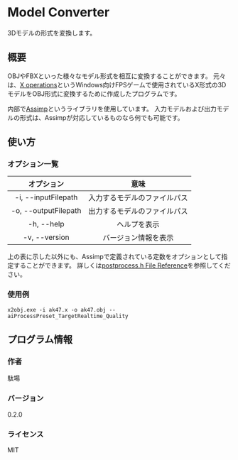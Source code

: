 # Model Converter

3Dモデルの形式を変換します。

## 概要

OBJやFBXといった様々なモデル形式を相互に変換することができます。
元々は、[X operations](https://hp.vector.co.jp/authors/VA022962/xops/)というWindows向けFPSゲームで使用されているX形式の3DモデルをOBJ形式に変換するために作成したプログラムです。

内部で[Assimp](https://github.com/assimp/assimp)というライブラリを使用しています。
入力モデルおよび出力モデルの形式は、Assimpが対応しているものなら何でも可能です。

## 使い方

### オプション一覧

|      オプション      |             意味             |
| :------------------: | :--------------------------: |
| -i, --inputFilepath  | 入力するモデルのファイルパス |
| -o, --outputFilepath | 出力するモデルのファイルパス |
|      -h, --help      |         ヘルプを表示         |
|    -v, --version     |     バージョン情報を表示     |

上の表に示した以外にも、Assimpで定義されている定数をオプションとして指定することができます。
詳しくは[postprocess.h File Reference](http://assimp.sourceforge.net/lib_html/postprocess_8h.html)を参照してください。

### 使用例

```
x2obj.exe -i ak47.x -o ak47.obj --aiProcessPreset_TargetRealtime_Quality
```

## プログラム情報

### 作者

駄場

### バージョン

0.2.0

### ライセンス

MIT

